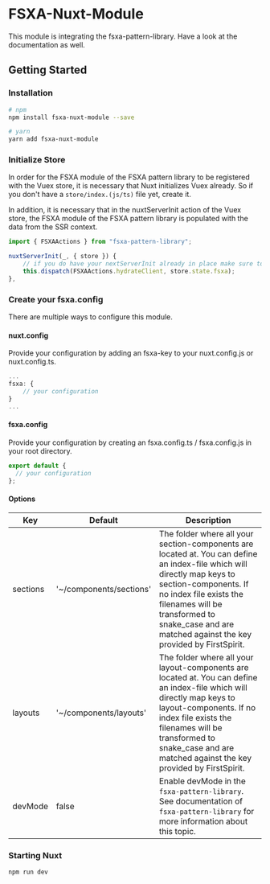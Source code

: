 # FSXA-Nuxt-Module

This module is integrating the fsxa-pattern-library. Have a look at the documentation as well.

## Getting Started

### Installation

```bash
# npm
npm install fsxa-nuxt-module --save

# yarn
yarn add fsxa-nuxt-module
```

### Initialize Store

In order for the FSXA module of the FSXA pattern library to be registered with the Vuex store, it is necessary that Nuxt initializes Vuex already.
So if you don't have a `store/index.(js/ts)` file yet, create it.

In addition, it is necessary that in the nuxtServerInit action of the Vuex store, the FSXA module of the FSXA pattern library is populated with the data from the SSR context.

```typescript
import { FSXAActions } from "fsxa-pattern-library";

nuxtServerInit(_, { store }) {
    // if you do have your nextServerInit already in place make sure to include this line
    this.dispatch(FSXAActions.hydrateClient, store.state.fsxa);
},
```

### Create your fsxa.config

There are multiple ways to configure this module.

#### nuxt.config

Provide your configuration by adding an fsxa-key to your nuxt.config.js or nuxt.config.ts.

```javascript
...
fsxa: {
    // your configuration
}
...
```

#### fsxa.config

Provide your configuration by creating an fsxa.config.ts / fsxa.config.js in your root directory.

```javascript
export default {
  // your configuration
};
```

#### Options

| Key      | Default                 | Description                                                                                                                                                                                                                                                                    |
| -------- | ----------------------- | ------------------------------------------------------------------------------------------------------------------------------------------------------------------------------------------------------------------------------------------------------------------------------ |
| sections | '~/components/sections' | The folder where all your section-components are located at. You can define an index-file which will directly map keys to section-components. If no index file exists the filenames will be transformed to snake_case and are matched against the key provided by FirstSpirit. |
| layouts  | '~/components/layouts'  | The folder where all your layout-components are located at. You can define an index-file which will directly map keys to layout-components. If no index file exists the filenames will be transformed to snake_case and are matched against the key provided by FirstSpirit.   |
| devMode  | false                   | Enable devMode in the `fsxa-pattern-library`. See documentation of `fsxa-pattern-library` for more information about this topic.                                                                                                                                               |

### Starting Nuxt

```bash
npm run dev
```
